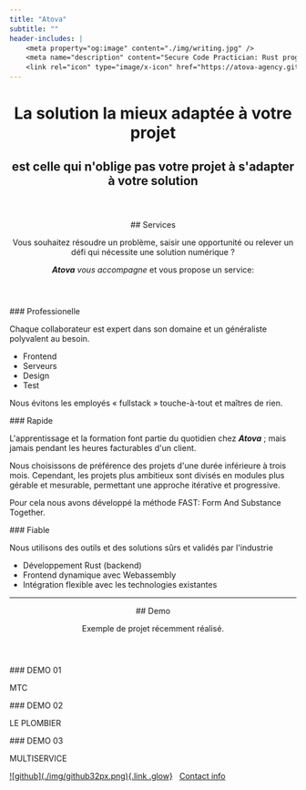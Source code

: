 ```yaml
---
title: "Atova"
subtitle: ""
header-includes: |
    <meta property="og:image" content="./img/writing.jpg" />
    <meta name="description" content="Secure Code Practician: Rust programming with webassembly" />
    <link rel="icon" type="image/x-icon" href="https://atova-agency.github.io/start/a_atovy-ico.svg">
---
```

      

<style>
.title {display:none;}
#title-block-header {
    background-image: url("./img/Logo_atovaSA.svg");
background-size: 100%;
  width: 1200px;
  height: 550px;
}
:root{--color-bg: linear-gradient(45deg, rgba(220, 216, 218, 0.8), rgba(199, 213, 221, 0.51));}
</style>

<header>
<h1>La solution la mieux adaptée à votre projet</h1>
<h2>est celle qui n'oblige pas votre projet à s'adapter à votre solution</h2>
</header>

<main>

<section id="section-1">
<header>
## Services

Vous souhaitez résoudre un problème,  saisir une opportunité ou relever un défi qui nécessite une solution numérique ?

<em><b>Atova</b> vous accompagne</em> et vous propose un service: 
</header>
<aside>
### Professionelle

Chaque collaborateur est expert dans son domaine
et un généraliste polyvalent au besoin.

- Frontend 
- Serveurs 
- Design
- Test

Nous évitons les employés « fullstack » touche-à-tout et maîtres de rien.

</aside>
<aside>
### Rapide 

L'apprentissage et la formation font partie du quotidien chez <em><b>Atova</b></em> ;
mais jamais pendant les heures facturables d'un client.

Nous choisissons de préférence des projets d'une durée inférieure à trois mois.
Cependant, les projets plus ambitieux sont divisés en modules plus 
gérable et mesurable, permettant une approche itérative et progressive.

Pour cela nous avons développé la méthode FAST: Form And Substance Together.

</aside>
<aside>
### Fiable

Nous utilisons des outils et des solutions sûrs et validés par l'industrie

- Développement Rust (backend)
- Frontend dynamique avec Webassembly
- Intégration flexible avec les technologies existantes
</aside>
</section><!--^ section-1 -->

---

<section  id="section-2">
<header>
## Demo

Exemple de projet récemment réalisé.

</header>
<aside>
### DEMO 01

MTC
</aside>
<aside>
### DEMO 02

LE PLOMBIER
</aside>
<aside>
### DEMO 03

MULTISERVICE
</aside>

</section><!--^ section-2 -->

</main>

<footer class="center_justify">
<section>
<a href="https://github.com/atova-agency" target="_blank" title="github">![github](./img/github32px.png){.link .glow}</a>  
 &nbsp;&nbsp;<a href="https://atova-agency.github.io/start/contact.html">Contact info</a>
</section>
</footer>


